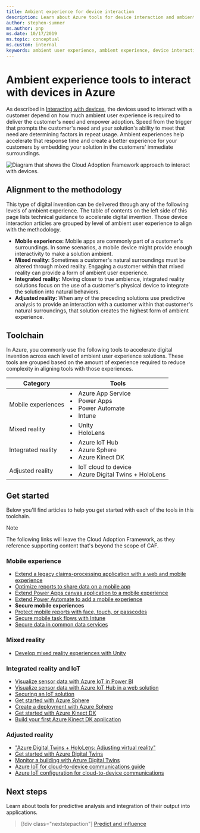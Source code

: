 ```yaml
---
title: Ambient experience for device interaction
description: Learn about Azure tools for device interaction and ambient experiences that augment customers' natural surroundings and behaviors.
author: stephen-sumner
ms.author: pnp
ms.date: 10/17/2019
ms.topic: conceptual
ms.custom: internal
keywords: ambient user experience, ambient experience, device interaction
---
```


# Ambient experience tools to interact with devices in Azure

As described in [Interacting with devices](../considerations/devices.md), the devices used to interact with a customer depend on how much ambient user experience is required to deliver the customer's need and empower adoption. Speed from the trigger that prompts the customer's need and your solution's ability to meet that need are determining factors in repeat usage. Ambient experiences help accelerate that response time and create a better experience for your customers by embedding your solution in the customers' immediate surroundings.

![Diagram that shows the Cloud Adoption Framework approach to interact with devices.](../../_images/innovate/ambient-experiences.png)

## Alignment to the methodology

This type of digital invention can be delivered through any of the following levels of ambient experience. The table of contents on the left side of this page lists technical guidance to accelerate digital invention. Those device interaction articles are grouped by level of ambient user experience to align with the methodology.

- **Mobile experience:** Mobile apps are commonly part of a customer's surroundings. In some scenarios, a mobile device might provide enough interactivity to make a solution ambient.
- **Mixed reality:** Sometimes a customer's natural surroundings must be altered through mixed reality. Engaging a customer within that mixed reality can provide a form of ambient user experience.
- **Integrated reality:** Moving closer to true ambience, integrated reality solutions focus on the use of a customer's physical device to integrate the solution into natural behaviors.
- **Adjusted reality:** When any of the preceding solutions use predictive analysis to provide an interaction with a customer within that customer's natural surroundings, that solution creates the highest form of ambient experience.

## Toolchain

In Azure, you commonly use the following tools to accelerate digital invention across each level of ambient user experience solutions. These tools are grouped based on the amount of experience required to reduce complexity in aligning tools with those experiences.

| Category | Tools |
|---|---|
| Mobile experiences | <li> Azure App Service <li> Power Apps <li> Power Automate <li> Intune |
| Mixed reality | <li> Unity <li> HoloLens |
| Integrated reality | <li> Azure IoT Hub <li> Azure Sphere <li> Azure Kinect DK |
| Adjusted reality | <li> IoT cloud to device <li> Azure Digital Twins + HoloLens |

## Get started

Below you'll find articles to help you get started with each of the tools in this toolchain.

> [!NOTE]
> The following links will leave the Cloud Adoption Framework, as they reference supporting content that's beyond the scope of CAF.

### Mobile experience

- [Extend a legacy claims-processing application with a web and mobile experience](/azure/architecture/solution-ideas/articles/adding-a-modern-web-and-mobile-frontend-to-a-legacy-claims-processing-application)
- [Optimize reports to share data on a mobile app](/power-bi/create-reports/desktop-create-phone-report)
- [Extend Power Apps canvas application to a mobile experience](/powerapps/mobile/run-powerapps-on-mobile)
- [Extend Power Automate to add a mobile experience](/power-automate/create-mobile-task-flow)
- **Secure mobile experiences**
- [Protect mobile reports with face, touch, or passcodes](/power-bi/consumer/mobile/mobile-native-secure-access)
- [Secure mobile task flows with Intune](/power-automate/intune-support)
- [Secure data in common data services](/power-platform/admin/wp-security)

### Mixed reality

- [Develop mixed reality experiences with Unity](/windows/mixed-reality/develop/unity/unity-development-overview)

### Integrated reality and IoT

- [Visualize sensor data with Azure IoT in Power BI](/azure/iot-hub/iot-hub-live-data-visualization-in-power-bi)
- [Visualize sensor data with Azure IoT Hub in a web solution](/azure/iot-hub/iot-hub-live-data-visualization-in-web-apps)
- [Securing an IoT solution](/azure/iot-fundamentals/iot-security-architecture)
- [Get started with Azure Sphere](https://azure.microsoft.com/services/azure-sphere/get-started/)
- [Create a deployment with Azure Sphere](/azure-sphere/deployment/create-a-deployment)
- [Get started with Azure Kinect DK](/azure/Kinect-dk/about-azure-kinect-dk)
- [Build your first Azure Kinect DK application](/azure/Kinect-dk/build-first-app)

### Adjusted reality

- ["Azure Digital Twins + HoloLens: Adjusting virtual reality"](https://azure.microsoft.com/resources/videos/)
- [Get started with Azure Digital Twins](/azure/digital-twins/overview)
- [Monitor a building with Azure Digital Twins](/previous-versions/azure/digital-twins/tutorial-facilities-setup)
- [Azure IoT for cloud-to-device communications guide](/azure/iot-hub/iot-hub-devguide-c2d-guidance)
- [Azure IoT configuration for cloud-to-device communications](/azure/iot-hub/iot-hub-devguide-c2d-guidance)

## Next steps

Learn about tools for predictive analysis and integration of their output into applications.

> [!div class="nextstepaction"]
> [Predict and influence](./predict.md)

